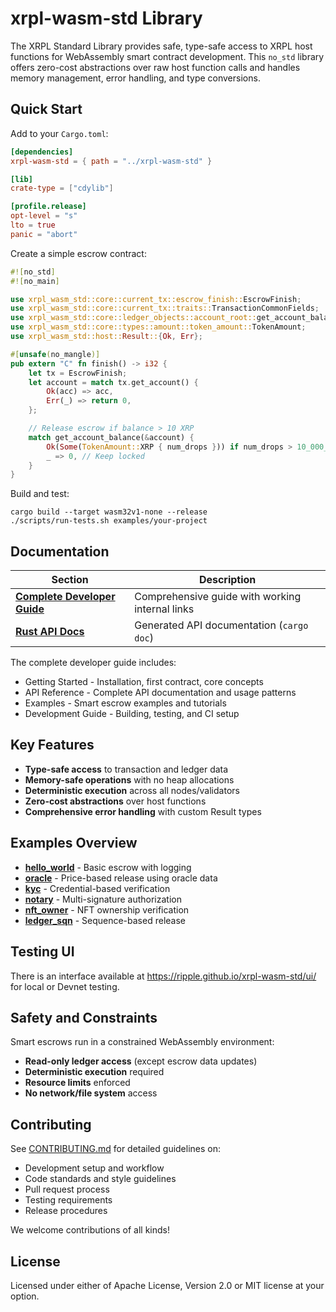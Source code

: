 # xrpl-wasm-std Library

The XRPL Standard Library provides safe, type-safe access to XRPL host functions for WebAssembly smart contract development. This `no_std` library offers zero-cost abstractions over raw host function calls and handles memory management, error handling, and type conversions.

## Quick Start

Add to your `Cargo.toml`:

```toml
[dependencies]
xrpl-wasm-std = { path = "../xrpl-wasm-std" }

[lib]
crate-type = ["cdylib"]

[profile.release]
opt-level = "s"
lto = true
panic = "abort"
```

Create a simple escrow contract:

```rust
#![no_std]
#![no_main]

use xrpl_wasm_std::core::current_tx::escrow_finish::EscrowFinish;
use xrpl_wasm_std::core::current_tx::traits::TransactionCommonFields;
use xrpl_wasm_std::core::ledger_objects::account_root::get_account_balance;
use xrpl_wasm_std::core::types::amount::token_amount::TokenAmount;
use xrpl_wasm_std::host::Result::{Ok, Err};

#[unsafe(no_mangle)]
pub extern "C" fn finish() -> i32 {
    let tx = EscrowFinish;
    let account = match tx.get_account() {
        Ok(acc) => acc,
        Err(_) => return 0,
    };

    // Release escrow if balance > 10 XRP
    match get_account_balance(&account) {
        Ok(Some(TokenAmount::XRP { num_drops })) if num_drops > 10_000_000 => 1, // Release
        _ => 0, // Keep locked
    }
}
```

Build and test:

```shell
cargo build --target wasm32v1-none --release
./scripts/run-tests.sh examples/your-project
```

## Documentation

| Section                                                                     | Description                                     |
| --------------------------------------------------------------------------- | ----------------------------------------------- |
| **[Complete Developer Guide](./target/doc/xrpl_wasm_std/guide/index.html)** | Comprehensive guide with working internal links |
| **[Rust API Docs](https://ripple.github.io/xrpl-wasm-std)**                 | Generated API documentation (`cargo doc`)       |

The complete developer guide includes:

- Getting Started - Installation, first contract, core concepts
- API Reference - Complete API documentation and usage patterns
- Examples - Smart escrow examples and tutorials
- Development Guide - Building, testing, and CI setup

## Key Features

- **Type-safe access** to transaction and ledger data
- **Memory-safe operations** with no heap allocations
- **Deterministic execution** across all nodes/validators
- **Zero-cost abstractions** over host functions
- **Comprehensive error handling** with custom Result types

## Examples Overview

- **[hello_world](https://github.com/ripple/xrpl-wasm-std/tree/main/examples/smart-escrows/hello_world/)** - Basic escrow with logging
- **[oracle](https://github.com/ripple/xrpl-wasm-std/tree/main/examples/smart-escrows/oracle/)** - Price-based release using oracle data
- **[kyc](https://github.com/ripple/xrpl-wasm-std/tree/main/examples/smart-escrows/kyc/)** - Credential-based verification
- **[notary](https://github.com/ripple/xrpl-wasm-std/tree/main/examples/smart-escrows/notary/)** - Multi-signature authorization
- **[nft_owner](https://github.com/ripple/xrpl-wasm-std/tree/main/examples/smart-escrows/nft_owner/)** - NFT ownership verification
- **[ledger_sqn](https://github.com/ripple/xrpl-wasm-std/tree/main/examples/smart-escrows/ledger_sqn/)** - Sequence-based release

## Testing UI

There is an interface available at https://ripple.github.io/xrpl-wasm-std/ui/ for local or Devnet testing.

## Safety and Constraints

Smart escrows run in a constrained WebAssembly environment:

- **Read-only ledger access** (except escrow data updates)
- **Deterministic execution** required
- **Resource limits** enforced
- **No network/file system** access

## Contributing

See [CONTRIBUTING.md](./CONTRIBUTING.md) for detailed guidelines on:

- Development setup and workflow
- Code standards and style guidelines
- Pull request process
- Testing requirements
- Release procedures

We welcome contributions of all kinds!

## License

Licensed under either of Apache License, Version 2.0 or MIT license at your option.
